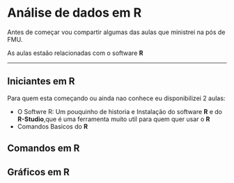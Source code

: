 # Análise de dados em R
 
Antes de começar vou compartir algumas das aulas que ministrei na pós de FMU.

As aulas estaão relacionadas com o software **R**

---

## Iniciantes em R

Para quem esta começando ou ainda nao conhece eu disponibilizei 2 aulas:

* O Softwre R: Um pouquinho de historia e Instalação do software **R** e do **R-Studio**,que é uma ferramenta muito util para quem quer usar o **R**   
* Comandos Basicos do **R**

## Comandos em R


## Gráficos em R
